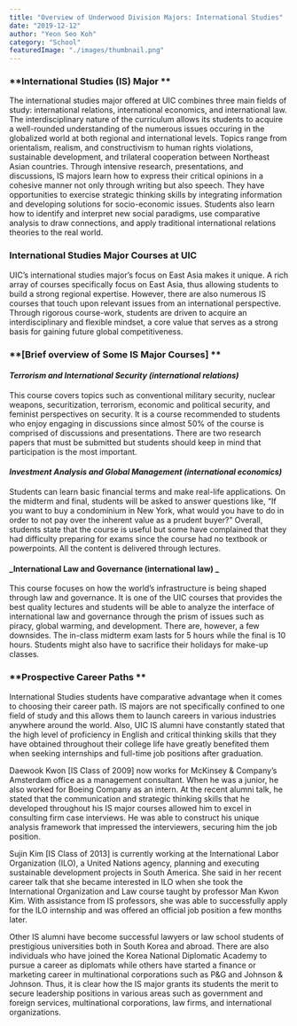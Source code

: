 ```yaml
---
title: "Overview of Underwood Division Majors: International Studies"
date: "2019-12-12"
author: "Yeon Seo Koh"
category: "School"
featuredImage: "./images/thumbnail.png" 
---
```


### **International Studies (IS) Major **

The international studies major offered at UIC combines three main fields of study: international relations, international economics, and international law. The interdisciplinary nature of the curriculum allows its students to acquire a well-rounded understanding of the numerous issues occuring in the globalized world at both regional and international levels. Topics range from orientalism, realism, and constructivism to human rights violations, sustainable development, and trilateral cooperation between Northeast Asian countries. Through intensive research, presentations, and discussions, IS majors learn how to express their critical opinions in a cohesive manner not only through writing but also speech. They have opportunities to exercise strategic thinking skills by integrating information and developing solutions for socio-economic issues. Students also learn how to identify and interpret new social paradigms, use comparative analysis to draw connections, and apply traditional international relations theories to the real world. 

### **International Studies Major Courses at UIC**

UIC’s international studies major’s focus on East Asia makes it unique. A rich array of courses specifically focus on East Asia, thus allowing students to build a strong regional expertise. However, there are also numerous IS courses that touch upon relevant issues from an international perspective. Through rigorous course-work, students are driven to acquire an interdisciplinary and flexible mindset, a core value that serves as a strong basis for gaining future global competitiveness. 

### **\[Brief overview of Some IS Major Courses\] **

#### **_Terrorism and International Security (international relations)_**

This course covers topics such as conventional military security, nuclear weapons, securitization, terrorism, economic and political security, and feminist perspectives on security. It is a course recommended to students who enjoy engaging in discussions since almost 50% of the course is comprised of discussions and presentations. There are two research papers that must be submitted but students should keep in mind that participation is the most important. 

#### **_Investment Analysis and Global Management (international economics)_**

Students can learn basic financial terms and make real-life applications. On the midterm and final, students will be asked to answer questions like, “If you want to buy a condominium in New York, what would you have to do in order to not pay over the inherent value as a prudent buyer?” Overall, students state that the course is useful but some have complained that they had difficulty preparing for exams since the course had no textbook or powerpoints. All the content is delivered through lectures. 

#### **_International Law and Governance (international law) _**

This course focuses on how the world’s infrastructure is being shaped through law and governance. It is one of the UIC courses that provides the best quality lectures and students will be able to analyze the interface of international law and governance through the prism of issues such as piracy, global warming, and development. There are, however, a few downsides. The in-class midterm exam lasts for 5 hours while the final is 10 hours. Students might also have to sacrifice their holidays for make-up classes. 

### **Prospective Career Paths **

International Studies students have comparative advantage when it comes to choosing their career path. IS majors are not specifically confined to one field of study and this allows them to launch careers in various industries anywhere around the world. Also, UIC IS alumni have constantly stated that the high level of proficiency in English and critical thinking skills that they have obtained throughout their college life have greatly benefited them when seeking internships and full-time job positions after graduation. 

Daewook Kwon \[IS Class of 2009\] now works for McKinsey & Company’s Amsterdam office as a management consultant. When he was a junior, he also worked for Boeing Company as an intern. At the recent alumni talk, he stated that the communication and strategic thinking skills that he developed throughout his IS major courses allowed him to excel in consulting firm case interviews. He was able to construct his unique analysis framework that impressed the interviewers, securing him the job position.

Sujin Kim \[IS Class of 2013\] is currently working at the International Labor Organization (ILO), a United Nations agency, planning and executing sustainable development projects in South America. She said in her recent career talk that she became interested in ILO when she took the International Organization and Law course taught by professor Man Kwon Kim. With assistance from IS professors, she was able to successfully apply for the ILO internship and was offered an official job position a few months later. 

Other IS alumni have become successful lawyers or law school students of prestigious universities both in South Korea and abroad. There are also individuals who have joined the Korea National Diplomatic Academy to pursue a career as diplomats while others have started a finance or marketing career in multinational corporations such as P&G and Johnson & Johnson. Thus, it is clear how the IS major grants its students the merit to secure leadership positions in various areas such as government and foreign services, multinational corporations, law firms, and international organizations.
